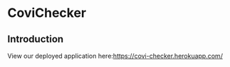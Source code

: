 
# CoviChecker
## Introduction
View our deployed application here:https://covi-checker.herokuapp.com/


